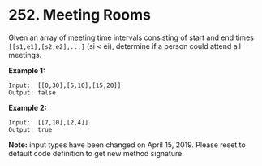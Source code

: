 # 252. Meeting Rooms

Given an array of meeting time intervals consisting of start and end times `[[s1,e1],[s2,e2],...]` (si < ei), determine if a person could attend all meetings.

**Example 1:**

    Input:  [[0,30],[5,10],[15,20]]
    Output: false

**Example 2:**

    Input:  [[7,10],[2,4]]
    Output: true

**Note:** input types have been changed on April 15, 2019. Please reset to default code definition to get new method signature.
